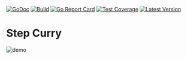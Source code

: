 [![GoDoc](https://godoc.org/github.com/alexandre-normand/stepcurry?status.svg)](https://godoc.org/github.com/alexandre-normand/stepcurry)
[![Build](https://github.com/alexandre-normand/stepcurry/workflows/Go/badge.svg)](https://github.com/alexandre-normand/stepcurry/actions)
[![Go Report Card](https://goreportcard.com/badge/github.com/alexandre-normand/stepcurry)](https://goreportcard.com/report/github.com/alexandre-normand/stepcurry)
[![Test Coverage](https://api.codeclimate.com/v1/badges/c7c089d0e6915fbc103c/test_coverage)](https://codeclimate.com/github/alexandre-normand/stepcurry/test_coverage)
[![Latest Version](https://img.shields.io/github/tag/alexandre-normand/stepcurry.svg?label=version)](https://github.com/alexandre-normand/stepcurry/releases)

# Step Curry

![demo](https://user-images.githubusercontent.com/788439/106548653-3aee5e80-64c4-11eb-8b47-61a690b3095f.gif)
